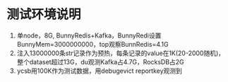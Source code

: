 # 测试环境说明

1. 单node，8G, BunnyRedis+Kafka，BunnyRedi设置BunnyMem=3000000000，top观察BunnRedis=4.1G
2. 注入13000000条str记录作为预热，每条记录的value在1K(20-2000随机)，整个dataset超过13G，du观测Kafka占4.7G，RocksDB占2G
3. ycsb用100K作为测试数据，用debugevict reportkey观测到